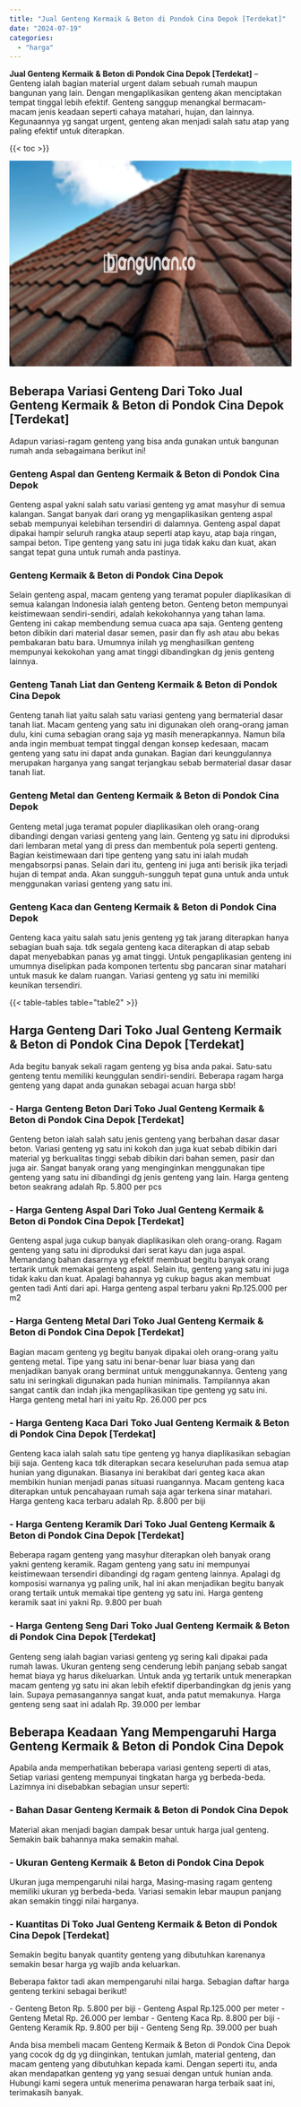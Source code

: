 ```yaml
---
title: "Jual Genteng Kermaik & Beton di Pondok Cina Depok [Terdekat]"
date: "2024-07-19"
categories: 
  - "harga"
---
```


**Jual Genteng Kermaik & Beton di Pondok Cina Depok \[Terdekat\]** – Genteng ialah bagian material urgent dalam sebuah rumah maupun bangunan yang lain. Dengan mengaplikasikan genteng akan menciptakan tempat tinggal lebih efektif. Genteng sanggup menangkal bermacam-macam jenis keadaan seperti cahaya matahari, hujan, dan lainnya. Kegunaannya yg sangat urgent, genteng akan menjadi salah satu atap yang paling efektif untuk diterapkan.

{{< toc >}}

![Jual Genteng Kermaik & Beton di Pondok Cina Depok [Terdekat]](/images/genteng-minimalis-murah11.png)

## Beberapa Variasi Genteng Dari Toko Jual Genteng Kermaik & Beton di Pondok Cina Depok \[Terdekat\]

Adapun variasi-ragam genteng yang bisa anda gunakan untuk bangunan rumah anda sebagaimana berikut ini!

### Genteng Aspal dan Genteng Kermaik & Beton di Pondok Cina Depok

Genteng aspal yakni salah satu variasi genteng yg amat masyhur di semua kalangan. Sangat banyak dari orang yg mengaplikasikan genteng aspal sebab mempunyai kelebihan tersendiri di dalamnya. Genteng aspal dapat dipakai hampir seluruh rangka ataup seperti atap kayu, atap baja ringan, sampai beton. Tipe genteng yang satu ini juga tidak kaku dan kuat, akan sangat tepat guna untuk rumah anda pastinya.

### Genteng Kermaik & Beton di Pondok Cina Depok

Selain genteng aspal, macam genteng yang teramat populer diaplikasikan di semua kalangan Indonesia ialah genteng beton. Genteng beton mempunyai keistimewaan sendiri-sendiri, adalah kekokohannya yang tahan lama. Genteng ini cakap membendung semua cuaca apa saja. Genteng genteng beton dibikin dari material dasar semen, pasir dan fly ash atau abu bekas pembakaran batu bara. Umumnya inilah yg menghasilkan genteng mempunyai kekokohan yang amat tinggi dibandingkan dg jenis genteng lainnya.

### Genteng Tanah Liat dan Genteng Kermaik & Beton di Pondok Cina Depok

Genteng tanah liat yaitu salah satu variasi genteng yang bermaterial dasar tanah liat. Macam genteng yang satu ini digunakan oleh orang-orang jaman dulu, kini cuma sebagian orang saja yg masih menerapkannya. Namun bila anda ingin membuat tempat tinggal dengan konsep kedesaan, macam genteng yang satu ini dapat anda gunakan. Bagian dari keunggulannya merupakan harganya yang sangat terjangkau sebab bermaterial dasar dasar tanah liat.

### Genteng Metal dan Genteng Kermaik & Beton di Pondok Cina Depok

Genteng metal juga teramat populer diaplikasikan oleh orang-orang dibandingi dengan variasi genteng yang lain. Genteng yg satu ini diproduksi dari lembaran metal yang di press dan membentuk pola seperti genteng. Bagian keistimewaan dari tipe genteng yang satu ini ialah mudah mengabsorpsi panas. Selain dari itu, genteng ini juga anti berisik jika terjadi hujan di tempat anda. Akan sungguh-sungguh tepat guna untuk anda untuk menggunakan variasi genteng yang satu ini.

### Genteng Kaca dan Genteng Kermaik & Beton di Pondok Cina Depok

Genteng kaca yaitu salah satu jenis genteng yg tak jarang diterapkan hanya sebagian buah saja. tdk segala genteng kaca diterapkan di atap sebab dapat menyebabkan panas yg amat tinggi. Untuk pengaplikasian genteng ini umumnya diselipkan pada komponen tertentu sbg pancaran sinar matahari untuk masuk ke dalam ruangan. Variasi genteng yg satu ini memiliki keunikan tersendiri.

{{< table-tables table="table2" >}}

## Harga Genteng Dari Toko Jual Genteng Kermaik & Beton di Pondok Cina Depok \[Terdekat\]

Ada begitu banyak sekali ragam genteng yg bisa anda pakai. Satu-satu genteng tentu memiliki keunggulan sendiri-sendiri. Beberapa ragam harga genteng yang dapat anda gunakan sebagai acuan harga sbb!

### \- Harga Genteng Beton Dari Toko Jual Genteng Kermaik & Beton di Pondok Cina Depok \[Terdekat\]

Genteng beton ialah salah satu jenis genteng yang berbahan dasar dasar beton. Variasi genteng yg satu ini kokoh dan juga kuat sebab dibikin dari material yg berkualitas tinggi sebab dibikin dari bahan semen, pasir dan juga air. Sangat banyak orang yang menginginkan menggunakan tipe genteng yang satu ini dibandingi dg jenis genteng yang lain. Harga genteng beton seakrang adalah Rp. 5.800 per pcs

### \- Harga Genteng Aspal Dari Toko Jual Genteng Kermaik & Beton di Pondok Cina Depok \[Terdekat\]

Genteng aspal juga cukup banyak diaplikasikan oleh orang-orang. Ragam genteng yang satu ini diproduksi dari serat kayu dan juga aspal. Memandang bahan dasarnya yg efektif membuat begitu banyak orang tertarik untuk memakai genteng aspal. Selain itu, genteng yang satu ini juga tidak kaku dan kuat. Apalagi bahannya yg cukup bagus akan membuat genten tadi Anti dari api. Harga genteng aspal terbaru yakni Rp.125.000 per m2

### \- Harga Genteng Metal Dari Toko Jual Genteng Kermaik & Beton di Pondok Cina Depok \[Terdekat\]

Bagian macam genteng yg begitu banyak dipakai oleh orang-orang yaitu genteng metal. Tipe yang satu ini benar-benar luar biasa yang dan menjadikan banyak orang berminat untuk menggunakannya. Genteng yang satu ini seringkali digunakan pada hunian minimalis. Tampilannya akan sangat cantik dan indah jika mengaplikasikan tipe genteng yg satu ini. Harga genteng metal hari ini yaitu Rp. 26.000 per pcs

### \- Harga Genteng Kaca Dari Toko Jual Genteng Kermaik & Beton di Pondok Cina Depok \[Terdekat\]

Genteng kaca ialah salah satu tipe genteng yg hanya diaplikasikan sebagian biji saja. Genteng kaca tdk diterapkan secara keseluruhan pada semua atap hunian yang digunakan. Biasanya ini berakibat dari genteg kaca akan membikin hunian menjadi panas situasi ruangannya. Macam genteng kaca diterapkan untuk pencahayaan rumah saja agar terkena sinar matahari. Harga genteng kaca terbaru adalah Rp. 8.800 per biji

### \- Harga Genteng Keramik Dari Toko Jual Genteng Kermaik & Beton di Pondok Cina Depok \[Terdekat\]

Beberapa ragam genteng yang masyhur diterapkan oleh banyak orang yakni genteng keramik. Ragam genteng yang satu ini mempunyai keistimewaan tersendiri dibandingi dg ragam genteng lainnya. Apalagi dg komposisi warnanya yg paling unik, hal ini akan menjadikan begitu banyak orang tertaik untuk memakai tipe genteng yg satu ini. Harga genteng keramik saat ini yakni Rp. 9.800 per buah

### \- Harga Genteng Seng Dari Toko Jual Genteng Kermaik & Beton di Pondok Cina Depok \[Terdekat\]

Genteng seng ialah bagian variasi genteng yg sering kali dipakai pada rumah lawas. Ukuran genteng seng cenderung lebih panjang sebab sangat hemat biaya yg harus dikeluarkan. Untuk anda yg tertarik untuk menerapkan macam genteng yg satu ini akan lebih efektif diperbandingkan dg jenis yang lain. Supaya pemasangannya sangat kuat, anda patut memakunya. Harga genteng seng saat ini adalah Rp. 39.000 per lembar

## Beberapa Keadaan Yang Mempengaruhi Harga Genteng Kermaik & Beton di Pondok Cina Depok

Apabila anda memperhatikan beberapa variasi genteng seperti di atas, Setiap variasi genteng mempunyai tingkatan harga yg berbeda-beda. Lazimnya ini disebabkan sebagian unsur seperti:

### \- Bahan Dasar Genteng Kermaik & Beton di Pondok Cina Depok

Material akan menjadi bagian dampak besar untuk harga jual genteng. Semakin baik bahannya maka semakin mahal.

### \- Ukuran Genteng Kermaik & Beton di Pondok Cina Depok

Ukuran juga mempengaruhi nilai harga, Masing-masing ragam genteng memiliki ukuran yg berbeda-beda. Variasi semakin lebar maupun panjang akan semakin tinggi nilai harganya.

### \- Kuantitas Di Toko Jual Genteng Kermaik & Beton di Pondok Cina Depok \[Terdekat\]

Semakin begitu banyak quantity genteng yang dibutuhkan karenanya semakin besar harga yg wajib anda keluarkan.

Beberapa faktor tadi akan mempengaruhi nilai harga. Sebagian daftar harga genteng terkini sebagai berikut!

\- Genteng Beton Rp. 5.800 per biji - Genteng Aspal Rp.125.000 per meter - Genteng Metal Rp. 26.000 per lembar - Genteng Kaca Rp. 8.800 per biji - Genteng Keramik Rp. 9.800 per biji - Genteng Seng Rp. 39.000 per buah

Anda bisa membeli macam Genteng Kermaik & Beton di Pondok Cina Depok yang cocok dg dg yg diinginkan, tentukan jumlah, material genteng, dan macam genteng yang dibutuhkan kepada kami. Dengan seperti itu, anda akan mendapatkan genteng yg yang sesuai dengan untuk hunian anda. Hubungi kami segera untuk menerima penawaran harga terbaik saat ini, terimakasih banyak.
